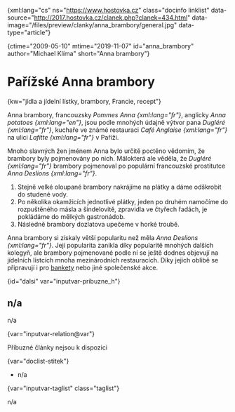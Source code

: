 
{xml:lang="cs" ns="https://www.hostovka.cz" class="docinfo linklist" data-source="http://2017.hostovka.cz/clanek.php?clanek=434.html" data-image="/files/preview/clanky/anna_brambory/general.jpg" data-type="article"}

{ctime="2009-05-10" mtime="2019-11-07" id="anna_brambory" author="Michael Klíma" short="Anna brambory"}

# Pařížské Anna brambory 

{kw="jídla a jídelní lístky, brambory, Francie, recept"}

Anna brambory, francouzsky _Pommes Anna {xml:lang="fr"}_, anglicky _Anna potatoes {xml:lang="en"}_, jsou podle mnohých údajně výtvor pana _Dugléré {xml:lang="fr"}_, kuchaře ve známé restauraci _Café Anglaise {xml:lang="fr"}_ na ulici _Lafitte {xml:lang="fr"}_ v Paříži. 

Mnoho slavných žen jménem Anna bylo určitě poctěno vědomím, že brambory byly pojmenovány po nich. Málokterá ale věděla, že _Dugléré {xml:lang="fr"}_ brambory pojmenoval po populární francouzské prostitutce _Anna Deslions {xml:lang="fr"}_. 

  1. Stejně velké oloupané brambory nakrájíme na plátky a dáme odškrobit do studené vody. 
  2. Po několika okamžicích jednotlivé plátky, jeden po druhém namočíme do rozpuštěného másla a šindelovitě, zpravidla ve čtyřech řadách, je pokládáme do mělkých gastronádob. 
  3. Následně brambory dozlatova upečeme v horké troubě. 

Anna brambory si získaly větší popularitu než měla _Anna Deslions {xml:lang="fr"}_. Její popularita zanikla díky popularitě mnohých dalších kolegyň, ale brambory pojmenované podle ní se ještě dodnes objevují na jídelních lístcích mnoha mezinárodních restauracích. Díky jejich oblibě se připravují i pro [bankety][1] nebo jiné společenské akce. 

{id="dalsi" var="inputvar-pribuzne_h"}

## n/a 

n/a 

{var="inputvar-relation@var"}

Příbuzné články nejsou k dispozici 

{var="doclist-stitek"}

  * n/a 

{var="inputvar-taglist" class="taglist"}

n/a

 [1]: /banket

